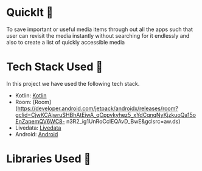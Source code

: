 # QuickIt 📱
To save important or useful media items through out all the apps such that user can revisit the media instantly without searching for it endlessly and also to create a list of quickly accessible media

# Tech Stack Used 📲
In this project we have used the following tech stack.
- Kotlin: [Kotlin](https://kotlinlang.org/)
- Room: [Room](https://developer.android.com/jetpack/androidx/releases/room?gclid=CjwKCAjwruSHBhAtEiwA_qCppvkyhez5_xYdCqnqNyKjzkuoQa15oEnZapemQV6WC8-  n3R2_ig1UnRoCcIEQAvD_BwE&gclsrc=aw.ds)
- Livedata: [Livedata](https://developer.android.com/topic/libraries/architecture/livedata)
- Android: [Android](https://developer.android.com/docs)

# Libraries Used 📲



